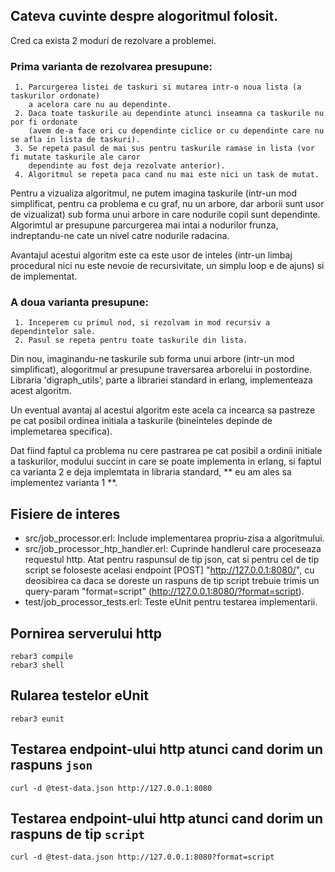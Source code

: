 ## Cateva cuvinte despre alogoritmul folosit.

Cred ca exista 2 moduri de rezolvare a problemei.

### Prima varianta de rezolvarea presupune:
     1. Parcurgerea listei de taskuri si mutarea intr-o noua lista (a taskurilor ordonate) 
        a acelora care nu au dependinte. 
     2. Daca toate taskurile au dependinte atunci inseamna ca taskurile nu por fi ordonate 
        (avem de-a face ori cu dependinte ciclice or cu dependinte care nu se afla in lista de taskuri).
     3. Se repeta pasul de mai sus pentru taskurile ramase in lista (vor fi mutate taskurile ale caror 
        dependinte au fost deja rezolvate anterior).
     4. Algoritmul se repeta paca cand nu mai este nici un task de mutat.

   Pentru a vizualiza algoritmul, ne putem imagina taskurile (intr-un mod simplificat, pentru ca problema e cu graf, nu un arbore, dar arborii sunt usor de vizualizat) sub forma unui arbore in care nodurile copil sunt dependinte. Algorimtul ar presupune parcurgerea mai intai a nodurilor frunza, indreptandu-ne cate un nivel catre nodurile radacina. 

   Avantajul acestui algoritm este ca este usor de inteles (intr-un limbaj procedural nici nu este nevoie de recursivitate, un simplu loop e de ajuns) si de implementat.

### A doua varianta presupune:
     1. Inceperem cu primul nod, si rezolvam in mod recursiv a dependintelor sale. 
     2. Pasul se repeta pentru toate taskurile din lista. 
     
   Din nou, imaginandu-ne taskurile sub forma unui arbore (intr-un mod simplificat), alogoritmul ar presupune traversarea arborelui in postordine. Libraria 'digraph_utils', parte a librariei standard in erlang, implementeaza acest algoritm.
   
   Un eventual avantaj al acestui algoritm este acela ca incearca sa pastreze pe cat posibil ordinea initiala a taskurile (bineinteles depinde de implemetarea specifica).

Dat fiind faptul ca problema nu cere pastrarea pe cat posibil a ordinii initiale a taskurilor, modului succint in care se poate implementa in erlang, si faptul ca varianta 2 e deja implemtata in libraria standard, ** eu am ales sa implementez varianta 1 **.


## Fisiere de interes

* src/job_processor.erl: Include implementarea propriu-zisa a algoritmului. 
* src/job_processor_htp_handler.erl: Cuprinde handlerul care proceseaza requestul http. Atat pentru raspunsul de tip json, cat si pentru cel de tip script se foloseste acelasi endpoint [POST] "http://127.0.0.1:8080/", cu deosibirea ca daca se doreste un raspuns de tip script trebuie trimis un query-param "format=script" (http://127.0.0.1:8080/?format=script). 
* test/job_processor_tests.erl: Teste eUnit pentru testarea implementarii.


## Pornirea serverului http

```shell
rebar3 compile
rebar3 shell
```


## Rularea testelor eUnit

```shell
rebar3 eunit
```


## Testarea endpoint-ului http atunci cand dorim un raspuns `json`

```shell
curl -d @test-data.json http://127.0.0.1:8080
```

## Testarea endpoint-ului http atunci cand dorim un raspuns de tip `script`

```shell
curl -d @test-data.json http://127.0.0.1:8080?format=script
```